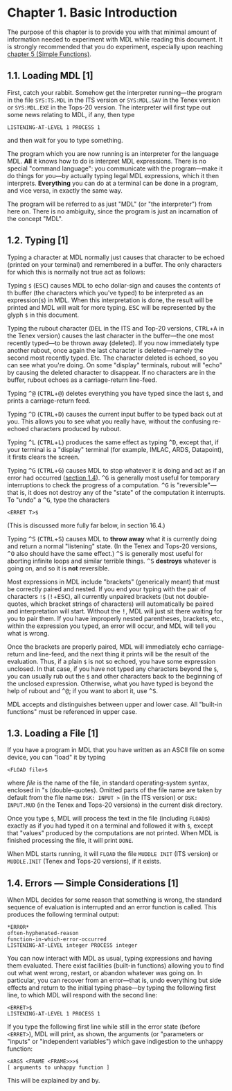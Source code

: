 # Chapter 1. Basic Introduction

The purpose of this chapter is to provide you with that minimal amount 
of information needed to experiment with MDL while reading this 
document. It is strongly recommended that you do experiment, 
especially upon reaching [chapter 5 (Simple 
Functions)](5-simple-functions.markdown).

## 1.1. Loading MDL [1]

First, catch your rabbit. Somehow get the interpreter running—the 
program in the file `SYS:TS.MDL` in the ITS version or `SYS:MDL.SAV` 
in the Tenex version or `SYS:MDL.EXE` in the Tops-20 version. The 
interpreter will first type out some news relating to MDL, if any, 
then type

```no-highlight
LISTENING-AT-LEVEL 1 PROCESS 1
```

and then wait for you to type something.

The program which you are now running is an interpreter for the 
language MDL. **All** it knows how to do is interpret MDL expressions. 
There is no special "command language": you communicate with the 
program—make it do things for you—by actually typing legal MDL 
expressions, which it then interprets. **Everything** you can do at a 
terminal can be done in a program, and vice versa, in exactly the same 
way.

The program will be referred to as just "MDL" (or "the interpreter") 
from here on. There is no ambiguity, since the program is just an 
incarnation of the concept "MDL".

## 1.2. Typing [1]

Typing a character at MDL normally just causes that character to be 
echoed (printed on your terminal) and remembered in a buffer. The only 
characters for which this is normally not true act as follows:

Typing `$` (<kbd>ESC</kbd>) causes MDL to echo dollar-sign and causes 
the contents of th buffer (the characters which you've typed) to be 
interpreted as an expression(s) in MDL. When this interpretation is 
done, the result will be printed and MDL will wait for more typing. 
<kbd>ESC</kbd> will be represented by the glyph `$` in this document.

Typing the rubout character (<kbd>DEL</kbd> in the ITS and Top-20 
versions, <kbd>CTRL</kbd>+<kbd>A</kbd> in the Tenex version) causes 
the last character in the buffer—the one most recently typed—to be 
thrown away (deleted). If you now immediately type another rubout, 
once again the last character is deleted—namely the second most 
recently typed. Etc. The character deleted is echoed, so you can see 
what you're doing. On some "display" terminals, rubout will "echo" by 
causing the deleted character to disappear. If no characters are in 
the buffer, rubout echoes as a carriage-return line-feed.

Typing <kbd>^@</kbd> (<kbd>CTRL</kbd>+<kbd>@</kbd>) deletes everything 
you have typed since the last `$`, and prints a carriage-return feed.

Typing <kbd>^D</kbd> (<kbd>CTRL</kbd>+<kbd>D</kbd>) causes the current 
input buffer to be typed back out at you. This allows you to see what 
you really have, without the confusing re-echoed characters produced 
by rubout.

Typing <kbd>^L</kbd> (<kbd>CTRL</kbd>+<kbd>L</kbd>) produces the same 
effect as typing <kbd>^D</kbd>, except that, if your terminal is a 
"display" terminal (for example, IMLAC, ARDS, Datapoint), it firsts 
clears the screen.

Typing <kbd>^G</kbd> (<kbd>CTRL</kbd>+<kbd>G</kbd>) causes MDL to stop 
whatever it is doing and act as if an error had occurred ([section 
1.4](#14-errors-simple-considerations-1)). <kbd>^G</kbd> is generally 
most useful for temporary interruptions to check the progress of a 
computation. <kbd>^G</kbd> is "reversible"—that is, it does not 
destroy any of the "state" of the computation it interrupts. To "undo" 
a <kbd>^G</kbd>, type the characters

```no-highlight
<ERRET T>$
```

(This is discussed more fully far below, in section 16.4.)

Typing <kbd>^S</kbd> (<kbd>CTRL</kbd>+<kbd>S</kbd>) causes MDL to 
**throw away** what it is currently doing and return a normal 
"listening" state. (In the Tenex and Tops-20 versions, <kbd>^O</kbd> 
also should have the same effect.) <kbd>^S</kbd> is generally most 
useful for aborting infinite loops and similar terrible things. 
<kbd>^S</kbd> **destroys** whatever is going on, and so it is **not** 
reversible.

Most expressions in MDL include "brackets" (generically meant) that 
must be correctly paired and nested. If you end your typing with the 
pair of characters `!$` (<kbd>!</kbd>+<kbd>ESC</kbd>), all currently 
unpaired brackets (but not double-quotes, which bracket strings of 
characters) will automatically be paired and interpretation will 
start. Without the <kbd>!</kbd>, MDL will just sit there waiting for 
you to pair them. If you have improperly nested parentheses, brackets, 
etc., within the expression you typed, an error will occur, and MDL 
will tell you what is wrong.

Once the brackets are properly paired, MDL will immediately echo 
carriage-return and line-feed, and the next thing it prints will be 
the result of the evaluation. Thus, if a plain `$` is not so echoed, 
you have some expression unclosed. In that case, if you have not typed 
any characters beyond the `$`, you can usually rub out the `$` and 
other characters back to the beginning of the unclosed expression. 
Otherwise, what you have typed is beyond the help of rubout and 
<kbd>^@</kbd>; if you want to abort it, use <kbd>^S</kbd>.

MDL accepts and distinguishes between upper and lower case. All 
"built-in functions" must be referenced in upper case.


## 1.3. Loading a File [1]

If you have a program in MDL that you have written as an ASCII file on 
some device, you can "load" it by typing

```no-highlight
<FLOAD file>$
```

where *file* is the name of the file, in standard operating-system 
syntax, enclosed in "s (double-quotes). Omitted parts of the file name 
are taken by default from the file name `DSK: INPUT >` (in the ITS 
version) or `DSK: INPUT.MUD` (in the Tenex and Tops-20 versions) in 
the current disk directory.

Once you type `$`, MDL will process the text in the file (including 
`FLOAD`s) exactly as if you had typed it on a terminal and followed it 
with `$`, except that "values" produced by the computations are not 
printed. When MDL is finished processing the file, it will print 
`DONE`.

When MDL starts running, it will `FLOAD` the file `MUDDLE INIT` (ITS 
version) or `MUDDLE.INIT` (Tenex and Tops-20 versions), if it exists.


## 1.4. Errors — Simple Considerations [1]

When MDL decides for some reason that something is wrong, the standard 
sequence of evaluation is interrupted and an error function is called. 
This produces the following terminal output:

```no-highlight
*ERROR*
often-hyphenated-reason
function-in-which-error-occurred
LISTENING-AT-LEVEL integer PROCESS integer
```

You can now interact with MDL as usual, typing expressions and having 
them evaluated. There exist facilities (built-in functions) allowing 
you to find out what went wrong, restart, or abandon whatever was 
going on. In particular, you can recover from an error—that is, undo 
everything but side effects and return to the initial typing phase—by 
typing the following first line, to which MDL will respond with the 
second line:

```no-highlight
<ERRET>$
LISTENING-AT-LEVEL 1 PROCESS 1
```

If you type the following first line while still in the error state 
(before `<ERRET>`), MDL will print, as shown, the arguments (or 
"parameters or "inputs" or "independent variables") which gave 
indigestion to the unhappy function:

```no-highlight
<ARGS <FRAME <FRAME>>>$
[ arguments to unhappy function ]
```

This will be explained by and by.
